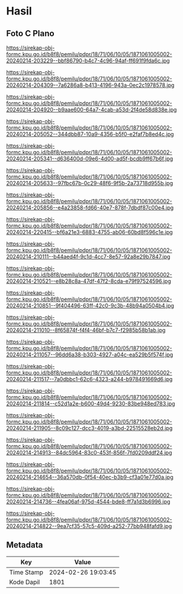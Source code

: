 # Hasil

## Foto C Plano

https://sirekap-obj-formc.kpu.go.id/b8f8/pemilu/pdpr/18/71/06/10/05/1871061005002-20240214-203229--bbf86790-b4c7-4c96-94af-ff691f9fda6c.jpg

https://sirekap-obj-formc.kpu.go.id/b8f8/pemilu/pdpr/18/71/06/10/05/1871061005002-20240214-204309--7a6286a8-b413-4196-943a-0ec2c1978578.jpg

https://sirekap-obj-formc.kpu.go.id/b8f8/pemilu/pdpr/18/71/06/10/05/1871061005002-20240214-204920--b9aae600-64a7-4cab-a53d-2f4de58d838e.jpg

https://sirekap-obj-formc.kpu.go.id/b8f8/pemilu/pdpr/18/71/06/10/05/1871061005002-20240214-205052--344dbb87-10a9-4356-b5f0-e2faf7b8ed4c.jpg

https://sirekap-obj-formc.kpu.go.id/b8f8/pemilu/pdpr/18/71/06/10/05/1871061005002-20240214-205341--d636400d-09e6-4d00-ad5f-bcdb9ff67b6f.jpg

https://sirekap-obj-formc.kpu.go.id/b8f8/pemilu/pdpr/18/71/06/10/05/1871061005002-20240214-205633--97fbc67b-0c29-48f6-9f5b-2a73718d955b.jpg

https://sirekap-obj-formc.kpu.go.id/b8f8/pemilu/pdpr/18/71/06/10/05/1871061005002-20240214-205856--e4a23858-fd66-40e7-878f-7dbdf87c00e4.jpg

https://sirekap-obj-formc.kpu.go.id/b8f8/pemilu/pdpr/18/71/06/10/05/1871061005002-20240214-220415--bf6a21e3-6883-4755-ab06-60bd8f596c1e.jpg

https://sirekap-obj-formc.kpu.go.id/b8f8/pemilu/pdpr/18/71/06/10/05/1871061005002-20240214-210111--b44aed4f-9c1d-4cc7-8e57-92a8e29b7847.jpg

https://sirekap-obj-formc.kpu.go.id/b8f8/pemilu/pdpr/18/71/06/10/05/1871061005002-20240214-210521--e8b28c8a-47df-47f2-8cda-e79f97524596.jpg

https://sirekap-obj-formc.kpu.go.id/b8f8/pemilu/pdpr/18/71/06/10/05/1871061005002-20240214-210851--9f404496-63ff-42c0-9c3b-48b94a0504b4.jpg

https://sirekap-obj-formc.kpu.go.id/b8f8/pemilu/pdpr/18/71/06/10/05/1871061005002-20240214-211010--8f65874f-f4f4-46bf-b7c7-f2985b58b1ab.jpg

https://sirekap-obj-formc.kpu.go.id/b8f8/pemilu/pdpr/18/71/06/10/05/1871061005002-20240214-211057--96dd6a38-b303-4927-a04c-ea529b5f574f.jpg

https://sirekap-obj-formc.kpu.go.id/b8f8/pemilu/pdpr/18/71/06/10/05/1871061005002-20240214-211517--7a0dbbc1-62c6-4323-a244-b978491669d6.jpg

https://sirekap-obj-formc.kpu.go.id/b8f8/pemilu/pdpr/18/71/06/10/05/1871061005002-20240214-211814--c52d1a2e-b600-49d4-9230-83be948ed783.jpg

https://sirekap-obj-formc.kpu.go.id/b8f8/pemilu/pdpr/18/71/06/10/05/1871061005002-20240214-211905--8c09c127-dcc3-4019-a3bd-22515528eb2d.jpg

https://sirekap-obj-formc.kpu.go.id/b8f8/pemilu/pdpr/18/71/06/10/05/1871061005002-20240214-214913--84dc5964-83c0-453f-856f-7fd0209ddf24.jpg

https://sirekap-obj-formc.kpu.go.id/b8f8/pemilu/pdpr/18/71/06/10/05/1871061005002-20240214-214654--36a570db-0f54-40ec-b3b9-cf3a01e77d0a.jpg

https://sirekap-obj-formc.kpu.go.id/b8f8/pemilu/pdpr/18/71/06/10/05/1871061005002-20240214-214736--4fea06af-975d-4544-bde8-ff7a1d3b6996.jpg

https://sirekap-obj-formc.kpu.go.id/b8f8/pemilu/pdpr/18/71/06/10/05/1871061005002-20240214-214822--9ea7cf35-57c5-409d-a252-77bb948fafd9.jpg


## Metadata

| Key        | Value               |
| ---------- | ------------------- |
| Time Stamp | 2024-02-26 19:03:45 |
| Kode Dapil | 1801                |



